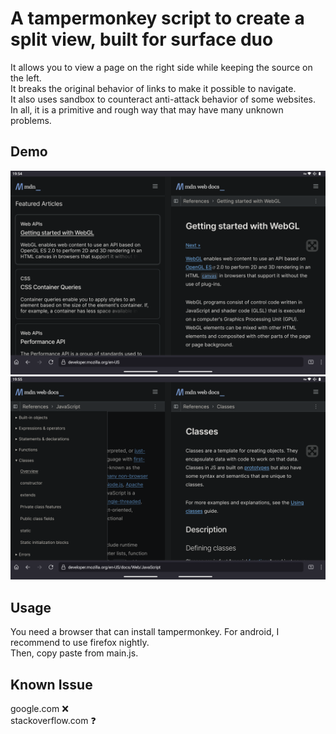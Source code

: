 # A tampermonkey script to create a split view, built for surface duo

It allows you to view a page on the right side while keeping the source on the left.  
It breaks the original behavior of links to make it possible to navigate.  
It also uses sandbox to counteract anti-attack behavior of some websites.  
In all, it is a primitive and rough way that may have many unknown problems.  


## Demo  
![](https://github.com/tljk/splitview/blob/master/a.png?raw=true)
![](https://github.com/tljk/splitview/blob/master/b.png?raw=true)

## Usage  
You need a browser that can install tampermonkey. For android, I recommend to use firefox nightly.  
Then, copy paste from main.js.  

## Known Issue 
google.com ❌  
stackoverflow.com ❓  